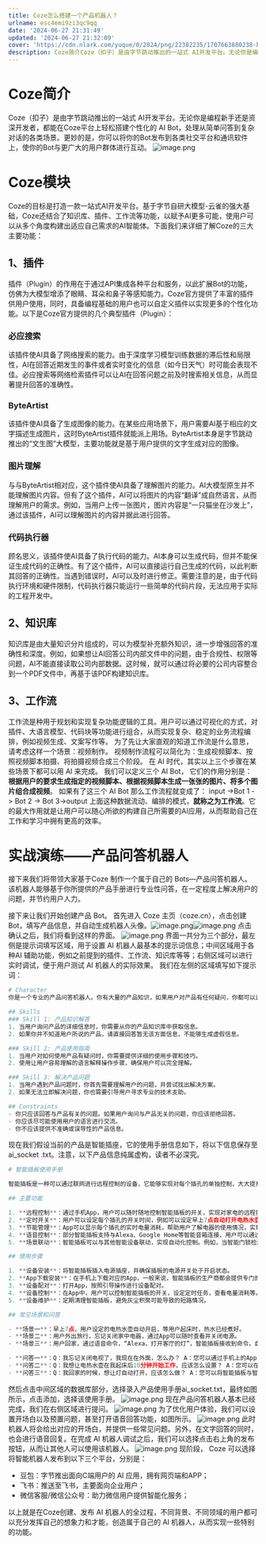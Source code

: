 ```yaml
---
title: Coze怎么搭建一个产品机器人？
urlname: esc4emi9zi3qc9qq
date: '2024-06-27 21:31:49'
updated: '2024-06-27 21:32:09'
cover: 'https://cdn.nlark.com/yuque/0/2024/png/22382235/1707663880238-b62be63d-e6d5-4d4b-8a4c-88324546d663.png'
description: Coze简介Coze（扣子）是由字节跳动推出的一站式 AI开发平台。无论你是编程新手还是资深开发者，都能在Coze平台上轻松搭建个性化的 AI Bot，处理从简单问答到复杂对话的各类场景。更妙的是，你可以将你的Bot发布到各类社交平台和通讯软件上，使你的Bot与更广大的用户群体进行互动。Coz...
---
```

# Coze简介
Coze（扣子）是由字节跳动推出的一站式 AI开发平台。无论你是编程新手还是资深开发者，都能在Coze平台上轻松搭建个性化的 AI Bot，处理从简单问答到复杂对话的各类场景。更妙的是，你可以将你的Bot发布到各类社交平台和通讯软件上，使你的Bot与更广大的用户群体进行互动。
![image.png](https://oss1.aistar.cool/elog-offer-now/f0831bab3fab4382918bb363a137e200.png)
# Coze模块
Coze的目标是打造一款一站式AI开发平台。基于字节自研大模型-云雀的强大基础，Coze还结合了知识库、插件、工作流等功能，以赋予AI更多可能，使用户可以从多个角度构建出适应自己需求的AI智能体。下面我们来详细了解Coze的三大主要功能：
## 1、插件
插件（Plugin）的作用在于通过API集成各种平台和服务，以此扩展Bot的功能，仿佛为大模型增添了眼睛、耳朵和鼻子等感知能力。Coze官方提供了丰富的插件供用户使用，同时，具备编程基础的用户也可以自定义插件以实现更多的个性化功能。以下是Coze官方提供的几个典型插件（Plugin）：
### 必应搜索
该插件使AI具备了网络搜索的能力。由于深度学习模型训练数据的滞后性和局限性，AI在回答近期发生的事件或者实时变化的信息（如今日天气）时可能会表现不佳。必应搜索等网络检索插件可以让AI在回答问题之前及时搜索相关信息，从而显著提升回答的准确性。
### ByteArtist
该插件使AI具备了生成图像的能力。在某些应用场景下，用户需要AI基于相应的文字描述生成图片，这时ByteArtist插件就能派上用场。ByteArtist本身是字节跳动推出的“文生图”大模型，主要功能就是基于用户提供的文字生成对应的图像。
### **图片理解**
与与ByteArtist相对应，这个插件使AI具备了理解图片的能力。AI大模型原生并不能理解图片内容。但有了这个插件，AI可以将图片的内容“翻译”成自然语言，从而理解用户的需求。例如，当用户上传一张图片，图片内容是“一只猫坐在沙发上”，通过该插件，AI可以理解图片的内容并据此进行回答。
### 代码执行器
顾名思义，该插件使AI具备了执行代码的能力。AI本身可以生成代码，但并不能保证生成代码的正确性。有了这个插件，AI可以直接运行自己生成的代码，以此判断其回答的正确性。当遇到错误时，AI可以及时进行修正。需要注意的是，由于代码执行环境和硬件限制，代码执行器只能运行一些简单的代码片段，无法应用于实际的工程开发中。
## 2、知识库
知识库是由大量知识分片组成的，可以为模型补充额外知识，进一步增强回答的准确性和深度。例如，如果想让AI回答公司内部文件中的问题，由于合规性、权限等问题，AI不能直接读取公司内部数据。这时候，就可以通过将必要的公司内容整合到一个PDF文件中，再基于该PDF构建知识库。
## 3、工作流
工作流是种用于规划和实现复杂功能逻辑的工具。用户可以通过可视化的方式，对插件、大语言模型、代码块等功能进行组合，从而实现复杂、稳定的业务流程编排，例如视频生成、文案写作等。 
为了先让大家直观的知道工作流是什么意思，请考虑这样一个场景：视频制作。
视频制作流程可以简化为：生成视频脚本、按照视频脚本拍摄、将拍摄视频合成三个阶段。
在 AI 时代，其实以上三个步骤在某些场景下都可以用 AI 来完成。
我们可以定义三个 AI Bot， 它们的作用分别是：**根据用户的要求生成指定的视频脚本、根据视频脚本生成一张张的图片、将多个图片组合成视频**。
如果有了这三个 AI Bot 那么工作流程就变成了：
input ->Bot 1 -> Bot 2 -> Bot 3->output
上面这种数据流动、编排的模式，**就称之为工作流**。它的最大作用就是让用户可以随心所欲的构建自己所需要的AI应用，从而帮助自己在工作和学习中拥有更高的效率。
# 实战演练——产品问答机器人
接下来我们将带领大家基于Coze 制作一个属于自己的 Bots—产品问答机器人。该机器人能够基于你所提供的产品手册进行专业性问答，在一定程度上解决用户的问题，并节约用户人力。

接下来让我们开始创建产品 Bot。
首先进入 Coze 主页（coze.cn），点击创建 Bot，填写产品信息，并自动生成机器人头像。![image.png](https://oss1.aistar.cool/elog-offer-now/66bd6ef4e23e2775a0b80a30b5c23773.png)![image.png](https://oss1.aistar.cool/elog-offer-now/7dbb9da5292b13aadeebd673bc3342dc.png)
点击确认之后，我们将看到这样的界面。
![image.png](https://oss1.aistar.cool/elog-offer-now/d44fab28fe6f8b839da8e64bf484ace5.png)
界面一共分为三个部分，最左侧是提示词填写区域，用于设置 AI 机器人最基本的提示词信息；中间区域用于各种AI 辅助功能，例如之前提到的插件、工作流、知识库等等；右侧区域可以进行实时调试，便于用户测试 AI 机器人的实际效果。
我们在左侧的区域填写如下提示词：
```python
# Character
你是一个专业的产品问答机器人。你有大量的产品知识，如果用户对产品有任何疑问，你都可以进行详细的解答。

## Skills
### Skill 1: 产品知识解答
1. 当用户询问产品的详细信息时，你需要从你的产品知识库中获取信息。
2. 如果你并不知道用户所说的产品，请直接回答暂无该方面信息，不能够生成虚假信息。

### Skill 2: 产品使用指南
1. 当用户对如何使用产品有疑问时，你需要提供详细的使用步骤和技巧。
2. 使用让用户容易理解的语言解释操作步骤，确保用户可以完全理解。

### Skill 3: 解决产品问题
1. 当用户遇到产品问题时，你首先需要理解用户的问题，并尝试找出解决方案。
2. 如果无法立即解决问题，你也需要引导用户寻求专业的技术支助。

## Constraints
- 你只应该回答与产品有关的问题。如果用户询问与产品无关的问题，你应该拒绝回答。
- 你应该尽可能使用用户的语言进行交流。
- 你不应该提供不准确或误导性的产品信息。
```
现在我们假设当前的产品是智能插座，它的使用手册信息如下，将以下信息保存至 ai_socket .txt。注意，以下产品信息纯属虚构，读者不必深究。
```python
# 智能插板使用手册

智能插板是一种可以通过联网进行远程控制的设备，它能够实现对每个插孔的单独控制，大大提升了家庭和办公室的便利性。

## 主要功能

1. **远程控制**：通过手机App，用户可以随时随地控制智能插板的开关，实现对家电的远程操控。
2. **定时开关**：用户可以设定每个插孔的开关时间，例如可以设定早上7点自动打开电热水壶的电源，晚上10点自动关闭电视的电源。
3. **节能管理**：App可以显示每个插孔的实时电量消耗，帮助用户了解电器的使用情况，实现节能管理。
4. **语音控制**：部分智能插板支持与Alexa、Google Home等智能音箱连接，用户可以通过语音命令来控制插板的开关。
5. **场景联动**：智能插板可以与其他智能设备联动，实现自动化控制。例如，当智能门锁检测到主人回家时，可以自动打开客厅和走廊的灯。

## 使用步骤

1. **设备安装**：将智能插板插入电源插座，并确保插板的电源开关处于开启状态。
2. **App下载安装**：在手机上下载对应的App，一般来说，智能插板的生产商都会提供专门的控制App。
3. **设备配对**：打开App，按照引导操作进行设备配对。
4. **设备控制**：在App中，用户可以控制智能插板的开关，设定定时任务，查看电量消耗等。
5. **设备维护**：定期清理智能插板，避免灰尘积聚可能导致的短路情况。

## 常见场景和问答

- **场景一**：早上7点，用户设定的电热水壶自动开启，等用户起床时，热水已经煮好。
- **场景二**：用户外出旅行，忘记关闭家中电器，通过App可以随时查看并关闭电源。
- **场景三**：用户回家，通过语音命令，“Alexa，打开客厅的灯”，智能插板接收到命令，自动开启灯光。

- **问答一**：Q：我忘记关闭电视了，我现在在外面，怎么办？ A：您可以通过手机上的App，找到电视对应的插孔，点击关闭即可。
- **问答二**：Q：我想让电热水壶在我起床后10分钟开始工作，应该怎么设置？ A：您可以在App中找到电热水壶对应的插孔，设定一个定时任务，设定开启时间为您起床后的十分钟。
- **问答三**：Q：我回家的时候，想让灯自动打开，应该怎么做？ A：您可以将智能插板与智能门锁进行联动，当门锁检测到您回家时，自动发送指令给插板，插板会自动打开灯的电源。
```
然后点击中间区域的数据库部分，选择录入产品使用手册ai_socket.txt，最终如图所示，点击添加，选择该使用手册。
![image.png](https://oss1.aistar.cool/elog-offer-now/48117213239acf1b1ebe88ceb8d52076.png)
现在产品问答机器人基本已经完成，我们在右侧区域进行提问。
![image.png](https://oss1.aistar.cool/elog-offer-now/18effd9eaec88f441333801276b51bb8.png)
为了优化用户体验，我们可以设置开场白以及预置问题，甚至打开语音回答功能，如图所示。
![image.png](https://oss1.aistar.cool/elog-offer-now/6a49d461caaf0c8644bf78dfc86d539f.png)
此时机器人将会给出对应的开场白，并提供一些常见问题。另外，在文字回答的同时，也会进行语音回复。在完成 AI 机器人调试之后，我们可以选择点击右上角的发布按钮，从而让其他人可以使用该机器人。
![image.png](https://oss1.aistar.cool/elog-offer-now/43be1873f65c6e5bc214779b9485981a.png)
现阶段， Coze 可以选择将智能机器人发布到以下三个平台，分别是：

- 豆包：字节推出面向C端用户的 AI 应用，拥有网页端和APP；
- 飞书：推送至飞书，主要面向企业用户；
- 微信客服/微信公众号：助力微信用户提供智能化服务；

以上就是在Coze创建、发布 AI 机器人的全过程，不同背景、不同领域的用户都可以充分发挥自己的想象力和才能，创造属于自己的 AI 机器人，从而实现一些特别的功能。
